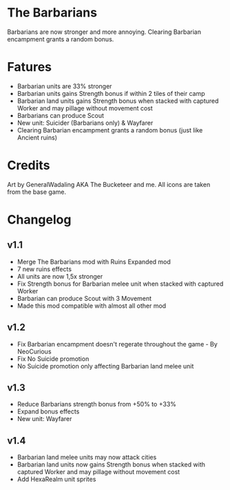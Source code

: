 # The Barbarians
Barbarians are now stronger and more annoying. Clearing Barbarian encampment grants a random bonus.

# Fatures
- Barbarian units are 33% stronger
- Barbarian units gains Strength bonus if within 2 tiles of their camp
- Barbarian land units gains Strength bonus when stacked with captured Worker and may pillage without movement cost
- Barbarians can produce Scout
- New unit: Suicider (Barbarians only) & Wayfarer
- Clearing Barbarian encampment grants a random bonus (just like Ancient ruins)

# Credits
Art by GeneralWadaling AKA The Bucketeer and me.
All icons are taken from the base game.

# Changelog
## v1.1
- Merge The Barbarians mod with Ruins Expanded mod
- 7 new ruins effects
- All units are now 1,5x stronger
- Fix Strength bonus for Barbarian melee unit when stacked with captured Worker
- Barbarian can produce Scout with 3 Movement
- Made this mod compatible with almost all other mod

## v1.2
- Fix Barbarian encampment doesn't regerate throughout the game - By NeoCurious
- Fix No Suicide promotion
- No Suicide promotion only affecting Barbarian land melee unit

## v1.3
- Reduce Barbarians strength bonus from +50% to +33%
- Expand bonus effects
- New unit: Wayfarer

## v1.4
- Barbarian land melee units may now attack cities
- Barbarian land units now gains Strength bonus when stacked with captured Worker and may pillage without movement cost
- Add HexaRealm unit sprites
